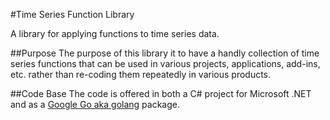 #Time Series Function Library

A library for applying functions to time series data.

##Purpose
The purpose of this library it to have a handly collection of time series functions that can be used in various projects, applications, add-ins, etc. rather than re-coding them repeatedly in various products.

##Code Base
The code is offered in both a C# project for Microsoft .NET and as a [Google Go aka golang](http://golang.org) package.

